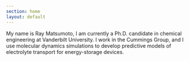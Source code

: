 ```yaml
---
section: home
layout: default
---
```


<div class="entry-summary">
      <p>My name is Ray Matsumoto, I am currently a Ph.D. candidate in
      chemical engineering at Vanderbilt University.  I work in the
      Cummings Group, and I use molecular dynamics simulations to
      develop predictive models of electrolyte transport for
      energy-storage devices.</p>

</div>
